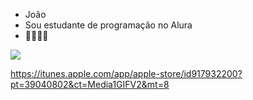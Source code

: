 - João
- Sou estudante de programação no Alura
- 🥇😃👑🥇


![](https://media1.tenor.com/m/AQQS6bMiRB8AAAAC/flamengo-segue-o-lider.gif)




https://itunes.apple.com/app/apple-store/id917932200?pt=39040802&ct=Media1GIFV2&mt=8
